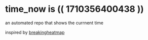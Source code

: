 # time_now is (( 1710356400438 ))

an automated repo that shows the currnent time

inspired by [breakingheatmap](https://github.com/breakingheatmap/breakingheatmap)